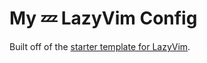 # My 💤 LazyVim Config

Built off of the [starter template for LazyVim](https://github.com/LazyVim/LazyVim).
